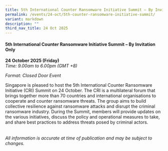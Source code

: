 ```yaml
---
title: 5th International Counter Ransomware Initiative Summit – By Invitation Only
permalink: /events/24-oct/5th-counter-ransomware-initiative-summit/
variant: markdown
description: ""
third_nav_title: 24 Oct 2025
---
```

#### **5th International Counter Ransomware Initiative Summit – By Invitation Only**

**24 October 2025 (Friday)**  
*Time: 9.00am to 6.00pm (GMT +8)*

*Format: Closed Door Event*

Singapore is pleased to host the 5th International Counter Ransomware Initiative (CRI) Summit on 24 October. The CRI is a multilateral forum that brings together more than 70 countries and international organisations to cooperate and counter ransomware threats. The group aims to build collective resilience against ransomware attacks and disrupt the criminal ransomware industry. During the Summit, members will provide updates on the various initiatives, discuss the policy and operational measures to take, and share best practices to address threats posed by criminal actors. 
<br><br><br>
*All information is accurate at time of publication and may be subject to changes.*